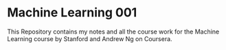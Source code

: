# Machine Learning 001  
This Repository contains my notes and all the course work for the Machine Learning course by Stanford and Andrew Ng on Coursera.
